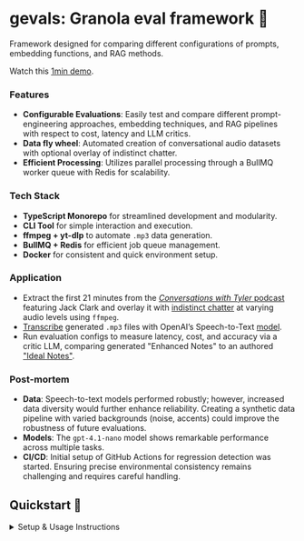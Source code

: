 # gevals: Granola eval framework 🚀

Framework designed for comparing different configurations of prompts, embedding functions, and RAG methods.

Watch this [1min demo]().

### Features

* **Configurable Evaluations**: Easily test and compare different prompt-engineering approaches, embedding techniques, and RAG pipelines with respect to cost, latency and LLM critics.
* **Data fly wheel**: Automated creation of conversational audio datasets with optional overlay of indistinct chatter.
* **Efficient Processing**: Utilizes parallel processing through a BullMQ worker queue with Redis for scalability.

### Tech Stack

* **TypeScript Monorepo** for streamlined development and modularity.
* **CLI Tool** for simple interaction and execution.
* **ffmpeg + yt-dlp** to automate `.mp3` data generation.
* **BullMQ + Redis** for efficient job queue management.
* **Docker** for consistent and quick environment setup.

### Application

* Extract the first 21 minutes from the [*Conversations with Tyler* podcast](https://youtu.be/U1ZMmKMMHgQ?si=PYEgcZBfCfVzW5g7) featuring Jack Clark and overlay it with [indistinct chatter](https://youtu.be/50bYnrmaTfE?si=ldJUkdMrNdgXP5me) at varying audio levels using `ffmpeg`.
* [Transcribe](https://github.com/pziet/gevals/blob/main/packages/core/src/data-pipeline/transcribe.ts) generated `.mp3` files with OpenAI’s Speech-to-Text [model](https://platform.openai.com/docs/guides/speech-to-text).
* Run evaluation configs to measure latency, cost, and accuracy via a critic LLM, comparing generated "Enhanced Notes" to an authored ["Ideal Notes"](https://github.com/pziet/gevals/blob/main/data/cwt/gold_standard.txt).

### Post-mortem

* **Data**: Speech-to-text models performed robustly; however, increased data diversity would further enhance reliability. Creating a synthetic data pipeline with varied backgrounds (noise, accents) could improve the robustness of future evaluations.
* **Models**: The `gpt-4.1-nano` model shows remarkable performance across multiple tasks.
* **CI/CD**: Initial setup of GitHub Actions for regression detection was started. Ensuring precise environmental consistency remains challenging and requires careful handling.

## Quickstart 🚀

<details>
<summary>Setup & Usage Instructions</summary>

### Prerequisites

Before you begin, ensure you have Node.js (v18 or higher), pnpm (v9.0.0), Docker, and ffmpeg installed on your system. Docker must be running and your user should have the necessary permissions to execute Docker commands. If you're using Linux, you may need to add your user to the docker group and log out and back in for the changes to take effect.

### Installation

```bash
git clone https://github.com/yourname/gevals.git
cd gevals
chmod +x ./scripts/bootstrap.sh
./scripts/bootstrap.sh
pnpm dev
```

### CLI Commands

**Launch Dashboard:**

```bash
gevals display
```

Opens a browser-based leaderboard with interactive plots for evaluation results.

**Run Evaluations:**

```bash
# Run evaluations (ensure worker is running with `pnpm worker:dev`)
gevals run .  # Run all configurations
gevals run configs/{model}-{embedding}-{rag}.yaml  # Run specific configuration
```

**Generate Synthetic Data:**

```bash
gevals data <conversation_url> --chatter <chatter_url> --levels 3
```

Generates `.mp3` conversational audio with indistinct chatter overlays from provided YouTube links.

</details>
